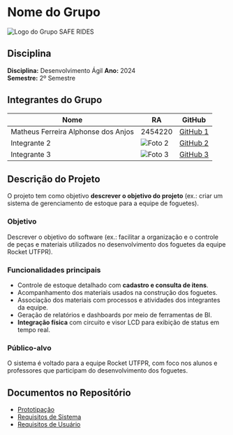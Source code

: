 # Nome do Grupo
![Logo do Grupo](#) <!-- Aqui você pode inserir o link da imagem do logo -->
SAFE RIDES

## Disciplina
**Disciplina:** Desenvolvimento Ágil 
**Ano:** 2024  
**Semestre:** 2º Semestre

## Integrantes do Grupo
| Nome               | RA                            | GitHub                       |
|--------------------|---------------------------------|------------------------------|
| Matheus Ferreira Alphonse dos Anjos        | 2454220                    | [GitHub 1](https://github.com/matheustm29) |
| Integrante 2        | ![Foto 2](#)                    | [GitHub 2](https://github.com/usuario2) |
| Integrante 3        | ![Foto 3](#)                    | [GitHub 3](https://github.com/usuario3) |
<!-- Adicione mais linhas conforme necessário -->

## Descrição do Projeto
O projeto tem como objetivo **descrever o objetivo do projeto** (ex.: criar um sistema de gerenciamento de estoque para a equipe de foguetes). 

### Objetivo
Descrever o objetivo do software (ex.: facilitar a organização e o controle de peças e materiais utilizados no desenvolvimento dos foguetes da equipe Rocket UTFPR).

### Funcionalidades principais
- Controle de estoque detalhado com **cadastro e consulta de itens**.
- Acompanhamento dos materiais usados na construção dos foguetes.
- Associação dos materiais com processos e atividades dos integrantes da equipe.
- Geração de relatórios e dashboards por meio de ferramentas de BI.
- **Integração física** com circuito e visor LCD para exibição de status em tempo real.

### Público-alvo
O sistema é voltado para a equipe Rocket UTFPR, com foco nos alunos e professores que participam do desenvolvimento dos foguetes.

## Documentos no Repositório
- [Prototipação](#) <!-- Link será adicionado posteriormente -->
- [Requisitos de Sistema](#)
- [Requisitos de Usuário](#)

